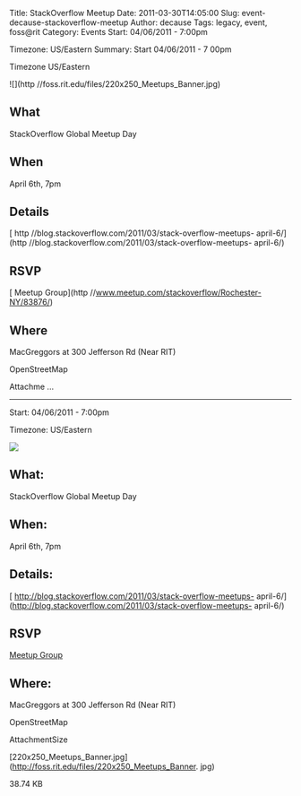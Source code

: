 Title: StackOverflow Meetup
Date: 2011-03-30T14:05:00
Slug: event-decause-stackoverflow-meetup
Author: decause
Tags: legacy, event, foss@rit
Category: Events
Start: 04/06/2011 - 7:00pm

Timezone: US/Eastern
Summary: 
	Start  04/06/2011 - 7 00pm

Timezone  US/Eastern

![](http //foss.rit.edu/files/220x250_Meetups_Banner.jpg)

## What 

StackOverflow Global Meetup Day

## When 

April 6th, 7pm

## Details 

[ http //blog.stackoverflow.com/2011/03/stack-overflow-meetups-
april-6/](http //blog.stackoverflow.com/2011/03/stack-overflow-meetups-
april-6/)

##  RSVP

[ Meetup Group](http //www.meetup.com/stackoverflow/Rochester-NY/83876/)

## Where 

MacGreggors at 300 Jefferson Rd (Near RIT)

OpenStreetMap

Attachme ... 

---
Start: 04/06/2011 - 7:00pm

Timezone: US/Eastern

![](http://foss.rit.edu/files/220x250_Meetups_Banner.jpg)

## What:

StackOverflow Global Meetup Day

## When:

April 6th, 7pm

## Details:

[ http://blog.stackoverflow.com/2011/03/stack-overflow-meetups-
april-6/](http://blog.stackoverflow.com/2011/03/stack-overflow-meetups-
april-6/)

##  RSVP

[ Meetup Group](http://www.meetup.com/stackoverflow/Rochester-NY/83876/)

## Where:

MacGreggors at 300 Jefferson Rd (Near RIT)

OpenStreetMap

AttachmentSize

[220x250_Meetups_Banner.jpg](http://foss.rit.edu/files/220x250_Meetups_Banner.
jpg)

38.74 KB

